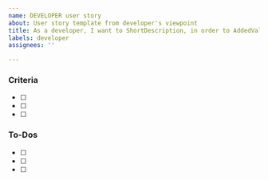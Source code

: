 ```yaml
---
name: DEVELOPER user story
about: User story template from developer's viewpoint
title: As a developer, I want to ShortDescription, in order to AddedValue.
labels: developer
assignees: ''

---
```


### Criteria

- [ ] 
- [ ]
- [ ]


### To-Dos

- [ ] 
- [ ]
- [ ]
